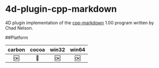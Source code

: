 4d-plugin-cpp-markdown
======================

4D plugin implementation of the [cpp-markdown](https://github.com/sevenjay/cpp-markdown) 1.00 program written by Chad Nelson.

##Platform

| carbon | cocoa | win32 | win64 |
|:------:|:-----:|:---------:|:---------:|
|🆗|🚫|🆗|🆗|
